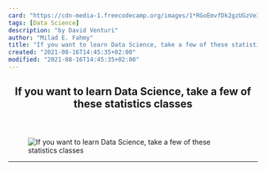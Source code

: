 ```yaml
---
card: "https://cdn-media-1.freecodecamp.org/images/1*RGoEmvfDk2gzUGzVe3y0Cg.jpeg"
tags: [Data Science]
description: "by David Venturi"
author: "Milad E. Fahmy"
title: "If you want to learn Data Science, take a few of these statistics classes"
created: "2021-08-16T14:45:35+02:00"
modified: "2021-08-16T14:45:35+02:00"
---
```

<div class="site-wrapper">
<main id="site-main" class="site-main outer">
<div class="inner">
<article class="post-full post tag-data-science tag-programming tag-learning-to-code tag-technology tag-life-lessons ">
<header class="post-full-header">
<h1 class="post-full-title">If you want to learn Data Science, take a few of these statistics classes</h1>
</header>
<figure class="post-full-image">
<picture>
<source media="(max-width: 700px)" sizes="1px" srcset="data:image/gif;base64,R0lGODlhAQABAIAAAAAAAP///yH5BAEAAAAALAAAAAABAAEAAAIBRAA7 1w">
<source media="(min-width: 701px)" sizes="(max-width: 800px) 400px,
(max-width: 1170px) 700px,
1400px" srcset="https://cdn-media-1.freecodecamp.org/images/1*RGoEmvfDk2gzUGzVe3y0Cg.jpeg 300w,
https://cdn-media-1.freecodecamp.org/images/1*RGoEmvfDk2gzUGzVe3y0Cg.jpeg 600w,
https://cdn-media-1.freecodecamp.org/images/1*RGoEmvfDk2gzUGzVe3y0Cg.jpeg 1000w,
https://cdn-media-1.freecodecamp.org/images/1*RGoEmvfDk2gzUGzVe3y0Cg.jpeg 2000w">
<img onerror="this.style.display='none'" src="https://cdn-media-1.freecodecamp.org/images/1*RGoEmvfDk2gzUGzVe3y0Cg.jpeg" alt="If you want to learn Data Science, take a few of these statistics classes">
</picture>
</figure>
<section class="post-full-content">
<div class="post-content medium-migrated-article">
</div>
<hr>
</section>
</article>
</div>
</main>
</div>
<!-- Google Tag Manager (noscript) -->
<!-- End Google Tag Manager (noscript) -->
